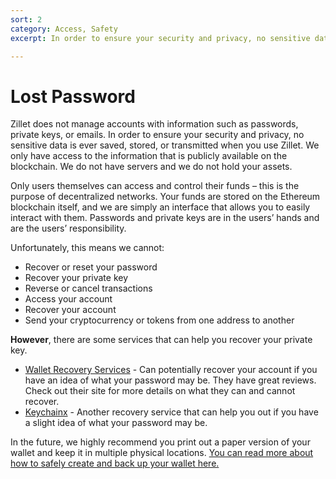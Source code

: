 ```yaml
---
sort: 2
category: Access, Safety
excerpt: In order to ensure your security and privacy, no sensitive data is ever saved, stored, or transmitted when you use Zillet. Unfortunately, this means we cannot Recover or reset your password, Recover your private key

---
```


# Lost Password


Zillet does not manage accounts with information such as passwords, private keys, or emails. In order to ensure your security and privacy, no sensitive data is ever saved, stored, or transmitted when you use Zillet. We only have access to the information that is publicly available on the blockchain. We do not have servers and we do not hold your assets.

Only users themselves can access and control their funds – this is the purpose of decentralized networks. Your funds are stored on the Ethereum blockchain itself, and we are simply an interface that allows you to easily interact with them. Passwords and private keys are in the users’ hands and are the users’ responsibility.

Unfortunately, this means we cannot:

* Recover or reset your password
* Recover your private key
* Reverse or cancel transactions
* Access your account
* Recover your account
* Send your cryptocurrency or tokens from one address to another

**However**, there are some services that can help you recover your private key.
 
* [Wallet Recovery Services](https://walletrecoveryservices.com/) - Can potentially recover your account if you have an idea of what your password may be. They have great reviews. Check out their site for more details on what they can and cannot recover.
* [Keychainx](https://keychainx.io/) - Another recovery service that can help you out if you have a slight idea of what your password may be.

In the future, we highly recommend you print out a paper version of your wallet and keep it in multiple physical locations. [You can read more about how to safely create and back up your wallet here.](/getting-started/how-to-create-a-wallet)
